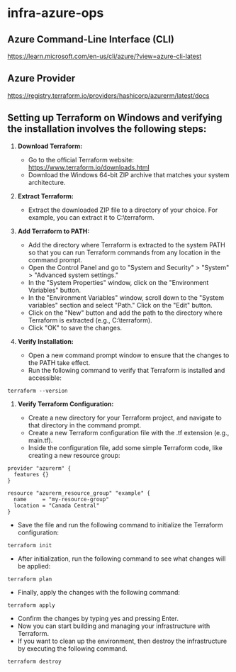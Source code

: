 # infra-azure-ops


## Azure Command-Line Interface (CLI)
https://learn.microsoft.com/en-us/cli/azure/?view=azure-cli-latest

## Azure Provider
https://registry.terraform.io/providers/hashicorp/azurerm/latest/docs

## Setting up Terraform on Windows and verifying the installation involves the following steps:

1. **Download Terraform:**

   * Go to the official Terraform website: https://www.terraform.io/downloads.html
   * Download the Windows 64-bit ZIP archive that matches your system architecture.
1. **Extract Terraform:**

   * Extract the downloaded ZIP file to a directory of your choice. For example, you can extract it to C:\terraform.
1. **Add Terraform to PATH:**

   * Add the directory where Terraform is extracted to the system PATH so that you can run Terraform commands from any location in the command prompt.
   * Open the Control Panel and go to "System and Security" > "System" > "Advanced system settings."
   * In the "System Properties" window, click on the "Environment Variables" button.
   * In the "Environment Variables" window, scroll down to the "System variables" section and select "Path." Click on the "Edit" button.
   * Click on the "New" button and add the path to the directory where Terraform is extracted (e.g., C:\terraform).
   * Click "OK" to save the changes.
1. **Verify Installation:**

   * Open a new command prompt window to ensure that the changes to the PATH take effect.
   * Run the following command to verify that Terraform is installed and accessible:
```
terraform --version
```
1. **Verify Terraform Configuration:**

   * Create a new directory for your Terraform project, and navigate to that directory in the command prompt.
   * Create a new Terraform configuration file with the .tf extension (e.g., main.tf).
   * Inside the configuration file, add some simple Terraform code, like creating a new resource group:
```
provider "azurerm" {
  features {}
}

resource "azurerm_resource_group" "example" {
  name     = "my-resource-group"
  location = "Canada Central"
}
```
   * Save the file and run the following command to initialize the Terraform configuration:
```
terraform init
```
   * After initialization, run the following command to see what changes will be applied:
```
terraform plan
```
   * Finally, apply the changes with the following command:
```
terraform apply
```
   * Confirm the changes by typing yes and pressing Enter.
   * Now you can start building and managing your infrastructure with Terraform.
   * If you want to clean up the environment, then destroy the infrastructure by executing the following command.
```
terraform destroy
```
